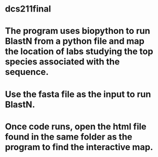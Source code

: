# dcs211final

# The program uses biopython to run BlastN from a python file and map the location of labs studying the top species associated with the sequence.

# Use the fasta file as the input to run BlastN.
# Once code runs, open the html file found in the same folder as the program to find the interactive map.
